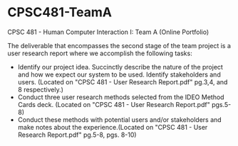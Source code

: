 # CPSC481-TeamA
CPSC 481 - Human Computer Interaction I: Team A (Online Portfolio)

The deliverable that encompasses the second stage of the team project is a user research report where we accomplish the following tasks:

- Identify our project idea. Succinctly describe the nature of the project and how we expect our system to be used.
Identify stakeholders and users. (Located on "CPSC 481 - User Research Report.pdf" pg.3,4, and 8 respectively.)
- Conduct three user research methods selected from the IDEO Method Cards deck. (Located on "CPSC 481 - User Research Report.pdf" pgs.5-8)
- Conduct these methods with potential users and/or stakeholders and make notes about the experience.(Located on "CPSC 481 - User Research Report.pdf" pg.5-8, pgs. 8-10)
